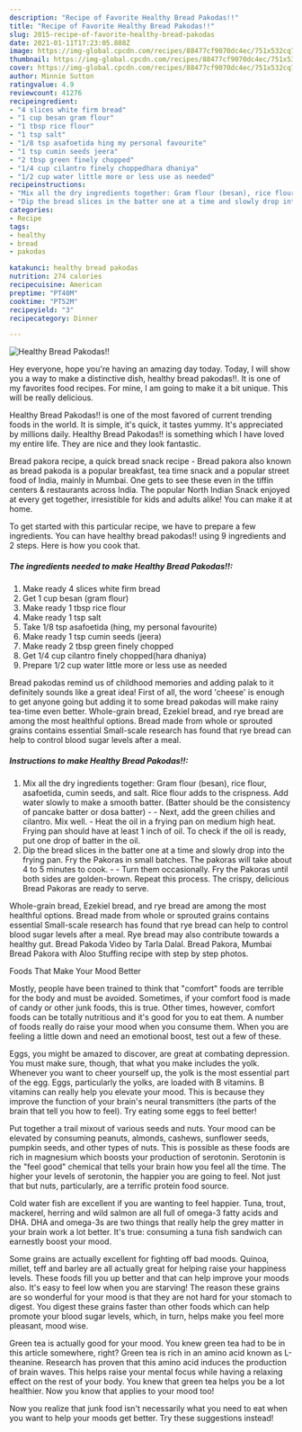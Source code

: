```yaml
---
description: "Recipe of Favorite Healthy Bread Pakodas!!"
title: "Recipe of Favorite Healthy Bread Pakodas!!"
slug: 2015-recipe-of-favorite-healthy-bread-pakodas
date: 2021-01-11T17:23:05.888Z
image: https://img-global.cpcdn.com/recipes/88477cf9070dc4ec/751x532cq70/healthy-bread-pakodas-recipe-main-photo.jpg
thumbnail: https://img-global.cpcdn.com/recipes/88477cf9070dc4ec/751x532cq70/healthy-bread-pakodas-recipe-main-photo.jpg
cover: https://img-global.cpcdn.com/recipes/88477cf9070dc4ec/751x532cq70/healthy-bread-pakodas-recipe-main-photo.jpg
author: Minnie Sutton
ratingvalue: 4.9
reviewcount: 41276
recipeingredient:
- "4 slices white firm bread"
- "1 cup besan gram flour"
- "1 tbsp rice flour"
- "1 tsp salt"
- "1/8 tsp asafoetida hing my personal favourite"
- "1 tsp cumin seeds jeera"
- "2 tbsp green finely chopped"
- "1/4 cup cilantro finely choppedhara dhaniya"
- "1/2 cup water little more or less use as needed"
recipeinstructions:
- "Mix all the dry ingredients together: Gram flour (besan), rice flour, asafoetida, cumin seeds, and salt. Rice flour adds to the crispness. Add water slowly to make a smooth batter. (Batter should be the consistency of pancake batter or dosa batter)  Next, add the green chilies and cilantro. Mix well. Heat the oil in a frying pan on medium high heat. Frying pan should have at least 1 inch of oil. To check if the oil is ready, put one drop of batter in the oil."
- "Dip the bread slices in the batter one at a time and slowly drop into the frying pan. Fry the Pakoras in small batches. The pakoras will take about 4 to 5 minutes to cook.  Turn them occasionally. Fry the Pakoras until both sides are golden-brown. Repeat this process. The crispy, delicious Bread Pakoras are ready to serve."
categories:
- Recipe
tags:
- healthy
- bread
- pakodas

katakunci: healthy bread pakodas 
nutrition: 274 calories
recipecuisine: American
preptime: "PT40M"
cooktime: "PT52M"
recipeyield: "3"
recipecategory: Dinner

---
```



![Healthy Bread Pakodas!!](https://img-global.cpcdn.com/recipes/88477cf9070dc4ec/751x532cq70/healthy-bread-pakodas-recipe-main-photo.jpg)

Hey everyone, hope you're having an amazing day today. Today, I will show you a way to make a distinctive dish, healthy bread pakodas!!. It is one of my favorites food recipes. For mine, I am going to make it a bit unique. This will be really delicious.

Healthy Bread Pakodas!! is one of the most favored of current trending foods in the world. It is simple, it's quick, it tastes yummy. It's appreciated by millions daily. Healthy Bread Pakodas!! is something which I have loved my entire life. They are nice and they look fantastic.

Bread pakora recipe, a quick bread snack recipe - Bread pakora also known as bread pakoda is a popular breakfast, tea time snack and a popular street food of India, mainly in Mumbai. One gets to see these even in the tiffin centers &amp; restaurants across India. The popular North Indian Snack enjoyed at every get together, irresistible for kids and adults alike! You can make it at home.


To get started with this particular recipe, we have to prepare a few ingredients. You can have healthy bread pakodas!! using 9 ingredients and 2 steps. Here is how you cook that.

<!--inarticleads1-->

##### The ingredients needed to make Healthy Bread Pakodas!!:

1. Make ready 4 slices white firm bread
1. Get 1 cup besan (gram flour)
1. Make ready 1 tbsp rice flour
1. Make ready 1 tsp salt
1. Take 1/8 tsp asafoetida (hing, my personal favourite)
1. Make ready 1 tsp cumin seeds (jeera)
1. Make ready 2 tbsp green finely chopped
1. Get 1/4 cup cilantro finely chopped(hara dhaniya)
1. Prepare 1/2 cup water little more or less use as needed


Bread pakodas remind us of childhood memories and adding palak to it definitely sounds like a great idea! First of all, the word &#39;cheese&#39; is enough to get anyone going but adding it to some bread pakodas will make rainy tea-time even better. Whole-grain bread, Ezekiel bread, and rye bread are among the most healthful options. Bread made from whole or sprouted grains contains essential Small-scale research has found that rye bread can help to control blood sugar levels after a meal. 

<!--inarticleads2-->

##### Instructions to make Healthy Bread Pakodas!!:

1. Mix all the dry ingredients together: Gram flour (besan), rice flour, asafoetida, cumin seeds, and salt. Rice flour adds to the crispness. Add water slowly to make a smooth batter. (Batter should be the consistency of pancake batter or dosa batter) -  - Next, add the green chilies and cilantro. Mix well. - Heat the oil in a frying pan on medium high heat. Frying pan should have at least 1 inch of oil. To check if the oil is ready, put one drop of batter in the oil.
1. Dip the bread slices in the batter one at a time and slowly drop into the frying pan. Fry the Pakoras in small batches. The pakoras will take about 4 to 5 minutes to cook. -  - Turn them occasionally. Fry the Pakoras until both sides are golden-brown. Repeat this process. The crispy, delicious Bread Pakoras are ready to serve.


Whole-grain bread, Ezekiel bread, and rye bread are among the most healthful options. Bread made from whole or sprouted grains contains essential Small-scale research has found that rye bread can help to control blood sugar levels after a meal. Rye bread may also contribute towards a healthy gut. Bread Pakoda Video by Tarla Dalal. Bread Pakora, Mumbai Bread Pakora with Aloo Stuffing recipe with step by step photos. 

Foods That Make Your Mood Better


Mostly, people have been trained to think that "comfort" foods are terrible for the body and must be avoided. Sometimes, if your comfort food is made of candy or other junk foods, this is true. Other times, however, comfort foods can be totally nutritious and it's good for you to eat them. A number of foods really do raise your mood when you consume them. When you are feeling a little down and need an emotional boost, test out a few of these.

Eggs, you might be amazed to discover, are great at combating depression. You must make sure, though, that what you make includes the yolk. Whenever you want to cheer yourself up, the yolk is the most essential part of the egg. Eggs, particularly the yolks, are loaded with B vitamins. B vitamins can really help you elevate your mood. This is because they improve the function of your brain's neural transmitters (the parts of the brain that tell you how to feel). Try eating some eggs to feel better!

Put together a trail mixout of various seeds and nuts. Your mood can be elevated by consuming peanuts, almonds, cashews, sunflower seeds, pumpkin seeds, and other types of nuts. This is possible as these foods are rich in magnesium which boosts your production of serotonin. Serotonin is the "feel good" chemical that tells your brain how you feel all the time. The higher your levels of serotonin, the happier you are going to feel. Not just that but nuts, particularly, are a terrific protein food source.

Cold water fish are excellent if you are wanting to feel happier. Tuna, trout, mackerel, herring and wild salmon are all full of omega-3 fatty acids and DHA. DHA and omega-3s are two things that really help the grey matter in your brain work a lot better. It's true: consuming a tuna fish sandwich can earnestly boost your mood. 

Some grains are actually excellent for fighting off bad moods. Quinoa, millet, teff and barley are all actually great for helping raise your happiness levels. These foods fill you up better and that can help improve your moods also. It's easy to feel low when you are starving! The reason these grains are so wonderful for your mood is that they are not hard for your stomach to digest. You digest these grains faster than other foods which can help promote your blood sugar levels, which, in turn, helps make you feel more pleasant, mood wise.

Green tea is actually good for your mood. You knew green tea had to be in this article somewhere, right? Green tea is rich in an amino acid known as L-theanine. Research has proven that this amino acid induces the production of brain waves. This helps raise your mental focus while having a relaxing effect on the rest of your body. You knew that green tea helps you be a lot healthier. Now you know that applies to your mood too!

Now you realize that junk food isn't necessarily what you need to eat when you want to help your moods get better. Try  these suggestions  instead!

